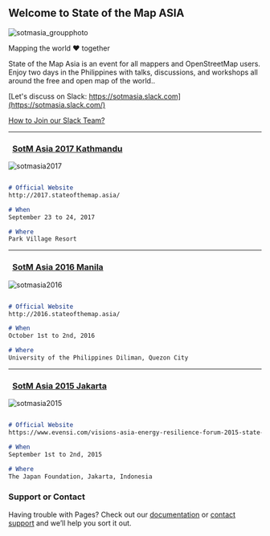 ## Welcome to State of the Map ASIA

![sotmasia_groupphoto](https://user-images.githubusercontent.com/416977/32729963-e6ead1c8-c8c8-11e7-8446-4b073e50b3b5.jpg)


Mapping the world ♥ together

State of the Map Asia is an event for all mappers and OpenStreetMap users. Enjoy two days in the Philippines with talks, discussions, and workshops all around the free and open map of the world..


[Let's discuss on Slack:  https://sotmasia.slack.com](https://sotmasia.slack.com/)

[How to Join our Slack Team?](https://join.slack.com/t/sotmasia/shared_invite/enQtMjg4MTY3NjAwMDUwLTQwZjE3MDIwOTQyNTk4NjRjNTY4YTRlM2JkOWVlNGE1OWE2YTIyMDJiZTdkOTNiMzdmNWIwOTZmODJmYWM3MDM)

---

###   [SotM Asia 2017 Kathmandu](http://2017.stateofthemap.asia/)
![sotmasia2017](https://user-images.githubusercontent.com/416977/32729741-217b6cf4-c8c8-11e7-96f5-73a4cfcaaad8.jpg)

``` markdown

# Official Website
http://2017.stateofthemap.asia/

# When
September 23 to 24, 2017

# Where
Park Village Resort
```
---
###   [SotM Asia 2016 Manila](http://2017.stateofthemap.asia/)
![sotmasia2016](https://user-images.githubusercontent.com/416977/32730105-5b7dc112-c8c9-11e7-9a15-8b6035c4c67b.jpg)

``` markdown

# Official Website
http://2016.stateofthemap.asia/

# When
October 1st to 2nd, 2016

# Where
University of the Philippines Diliman, Quezon City
```

---
###   [SotM Asia 2015 Jakarta](http://visions2015.begoodcafe.com/2015_report/)
![sotmasia2015](https://user-images.githubusercontent.com/416977/32837120-a13f819a-ca4f-11e7-9cdb-9c0e5d030ca7.jpg)


``` markdown

# Official Website
https://www.evensi.com/visions-asia-energy-resilience-forum-2015-state-of-the-map/158024882

# When
September 1st to 2nd, 2015

# Where
The Japan Foundation, Jakarta, Indonesia
```





### Support or Contact

Having trouble with Pages? Check out our [documentation](https://help.github.com/categories/github-pages-basics/) or [contact support](https://github.com/contact) and we’ll help you sort it out.
